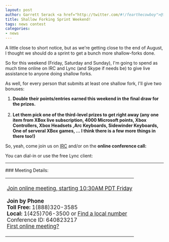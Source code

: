 ```yaml
---
layout: post
author: Garrett Serack <a href="http://twitter.com/#!/fearthecowboy">@fearthecowboy</a>
title: Shallow Forking Sprint Weekend!
tags: news contest
categories:
- news
---
```

A little close to short notice, but as we're getting close to the end of August, 
I thought we should do a sprint to get a bunch more shallow-forks done.

So for this weekend (Friday, Saturday and Sunday), I'm going to spend as much time 
online on IRC and Lync (and Skype if needs be) to give live assistance to anyone doing shallow forks.

As well, for every person that submits at least one shallow fork, I'll give two bonuses: 

1. **Double their points/entries earned this weekend in the final draw for the prizes.**<br><br>
2. **Let them pick one of the third-level prizes to get right away (any one item from XBox live subscription, 4000 Microsoft points, Xbox Controllers, Xbox Headsets ,Arc Keyboards, Sidewinder Keyboards, One of serveral XBox games, ... I think there is a few more things in there too!)**

So, yeah, come join us on [IRC](irc://irc.freenode.net/#coapp) and/or on the **online conference call:**

You can dial-in or use the free Lync client:

<hr>
### Meeting Details:
<table  width="100%">
<td width="100%" style="font-size:17px; padding:5px;">

<u><a href="https://join.microsoft.com/meet/garretts/HZ96LF57">Join online meeting, starting 10:30AM PDT Friday</a></u>
<br>
<br><b>Join by Phone</b>
<br> <b>Toll Free:</b> 1(888)320-3585
<br> <b>Local:</b> 1(425)706-3500 or <u><a href="https://join.microsoft.com/dialin">Find a local number</a></u>
<br>Conference ID: 640823217
<br>
<a href="http://r.office.microsoft.com/r/rlidOC10?clid=1033&amp;p1=4&amp;p2=1041&amp;pc=oc&amp;ver=4&amp;subver=0&amp;bld=7185&amp;bldver=0">First online meeting?</a>

</td>
</table>
